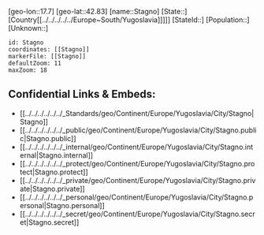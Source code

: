 ﻿---
location: [42.83,17.7]
mapzoom: [7,12] 
mapmarker: city 
type: City
tags:
- geo/City


SpocWebEntityId: 34508
isDeleted: false
confidential: public

---
[geo-lon::17.7]
[geo-lat::42.83]
[name::Stagno]
[State::]
[Country[[../../../../../Europe~South/Yugoslavia]]]]]
[StateId::]
[Population::]
[Unknown::]


```leaflet
id: Stagno
coordinates: [[Stagno]]
markerFile: [[Stagno]]
defaultZoom: 11 
maxZoom: 18
```


## Confidential Links & Embeds: 
- [[../../../../../../_Standards/geo/Continent/Europe/Yugoslavia/City/Stagno|Stagno]] 
- [[../../../../../../_public/geo/Continent/Europe/Yugoslavia/City/Stagno.public|Stagno.public]] 
- [[../../../../../../_internal/geo/Continent/Europe/Yugoslavia/City/Stagno.internal|Stagno.internal]] 
- [[../../../../../../_protect/geo/Continent/Europe/Yugoslavia/City/Stagno.protect|Stagno.protect]] 
- [[../../../../../../_private/geo/Continent/Europe/Yugoslavia/City/Stagno.private|Stagno.private]] 
- [[../../../../../../_personal/geo/Continent/Europe/Yugoslavia/City/Stagno.personal|Stagno.personal]] 
- [[../../../../../../_secret/geo/Continent/Europe/Yugoslavia/City/Stagno.secret|Stagno.secret]] 
